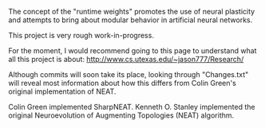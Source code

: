 The concept of the "runtime weights" promotes the use of neural plasticity and attempts to bring about modular behavior in artificial neural networks.

This project is very rough work-in-progress.

For the moment, I would recommend going to this page to understand what all this project is about: http://www.cs.utexas.edu/~jason777/Research/

Although commits will soon take its place, looking through "Changes.txt" will reveal most information about how this differs from Colin Green's original implementation of NEAT.

Colin Green implemented SharpNEAT.
Kenneth O. Stanley implemented the original Neuroevolution of Augmenting Topologies (NEAT) algorithm.
